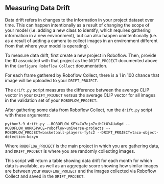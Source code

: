 ## Measuring Data Drift

Data drift refers in changes to the information in your project dataset over time. This can happen intentionally as a result of changing the scope of your model (i.e. adding a new class to identify, which requires gathering information in a new environment), but can also happen unintentionally (i.e. as a result of adding a camera to collect images in an environment different from that where your model is operating).

To measure data drift, first create a new project in Roboflow. Then, provide the ID associated with that project as the `DRIFT_PROJECT` documented above in the `Configure Roboflow Collect` documentation.

For each frame gathered by Roboflow Collect, there is a 1 in 100 chance that image will be uploaded to your `DRIFT_PROJECT`.

The `drift.py` script measures the difference between the average CLIP vector in your `DRIFT_PROJECT` versus the average CLIP vector for all images in the validation set of your `ROBOFLOW_PROJECT`.

After gathering some data from Roboflow Collect, run the `drift.py` script with these arguments:

```
python3.9 drift.py --ROBOFLOW_KEY=Cu7ojo7vihCtOYAUa6gd --ROBOFLOW_WORKSPACE=roboflow-universe-projects --ROBOFLOW_PROJECT=basketball-players-fy4c2 --DRIFT_PROJECT=taco-object-detection-kcxyn
```

Where `ROBOFLOW_PROJECT` is the main project in which you are gathering data, and `DRIFT_PROJECT` is where you are randomly collecting images.

This script will return a table showing data drift for each month for which data is available, as well as an aggregate score showing how similar images are between your `ROBOFLOW_PROJECT` and the images collected via Roboflow Collect and saved in the `DRIFT_PROJECT`.